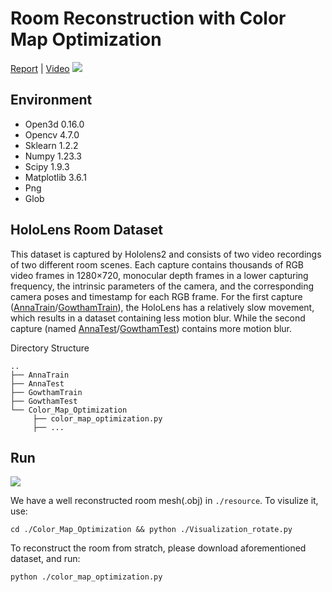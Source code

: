 # Room Reconstruction with Color Map Optimization
[Report](link) | [Video](https://youtube.com/playlist?list=PLUffCQyBEYtbOQg4-66ZrcuNmsX0OXVKv)
![](https://github.com/Ribosome-rbx/Color_Map_Optimization/tree/main/resource/cmo_pipeline.png)

## Environment
* Open3d 0.16.0
* Opencv 4.7.0
* Sklearn 1.2.2
* Numpy 1.23.3
* Scipy 1.9.3
* Matplotlib 3.6.1
* Png
* Glob

## HoloLens Room Dataset
This dataset is captured by Hololens2 and consists of two video recordings of two different room scenes. Each capture contains thousands of RGB video frames in 1280×720, monocular depth frames in a lower capturing frequency, the intrinsic parameters of the camera, and the corresponding camera poses and timestamp for each RGB frame. For the first capture ([AnnaTrain](https://drive.google.com/file/d/1ejI0oGDvouf8kSXmtE2YtDnUD5xQ9CJ0/view)/[GowthamTrain](https://drive.google.com/file/d/1SDoMu82SKCXeIN0Jx5hPdFrSIh5NdLd5/view)), the HoloLens has a relatively slow movement, which results in a dataset containing less motion blur. While the second capture (named [AnnaTest](https://drive.google.com/file/d/1GM86hnksWmncO_VzHofgo8cX0_KKEzvO/view)/[GowthamTest](https://drive.google.com/file/d/1ch8T6YyFJjmdYxV6ZIc7_MvTgNo4QHTE/view)) contains more motion blur.


Directory Structure
```
..
├── AnnaTrain
├── AnnaTest
├── GowthamTrain
├── GowthamTest
└── Color_Map_Optimization
     ├── color_map_optimization.py
     ├── ...
```

## Run
![](https://github.com/Ribosome-rbx/Color_Map_Optimization/tree/main/resource/AnnaRoom.gif)

We have a well reconstructed room mesh(.obj) in `./resource`. To visulize it, use:
```
cd ./Color_Map_Optimization && python ./Visualization_rotate.py
```
To reconstruct the room from stratch, please download aforementioned dataset, and run:
```
python ./color_map_optimization.py
```